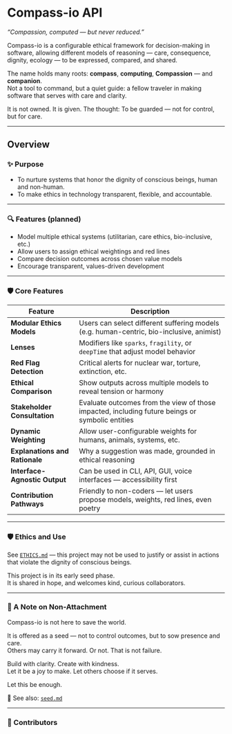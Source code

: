 # Compass-io API

_“Compassion, computed — but never reduced.”_

Compass-io is a configurable ethical framework for decision-making in software, allowing different models of reasoning — care, consequence, dignity, ecology — to be expressed, compared, and shared.

The name holds many roots: **compass**, **computing**, **Compassion** — and **companion**.  
Not a tool to command, but a quiet guide: a fellow traveler in making software that serves with care and clarity.

It is not owned. It is given. The thought: To be guarded — not for control, but for care.

---

## Overview 

### ✨ Purpose

- To nurture systems that honor the dignity of conscious beings, human and non-human.
- To make ethics in technology transparent, flexible, and accountable.

---

### 🔍 Features (planned)

- Model multiple ethical systems (utilitarian, care ethics, bio-inclusive, etc.)
- Allow users to assign ethical weightings and red lines
- Compare decision outcomes across chosen value models
- Encourage transparent, values-driven development

---

### 🛡️ Core Features

| Feature                        | Description                                                                                     |
| ------------------------------ | ----------------------------------------------------------------------------------------------- |
| **Modular Ethics Models**      | Users can select different suffering models (e.g. human-centric, bio-inclusive, animist)        |
| **Lenses**                     | Modifiers like `sparks`, `fragility`, or `deepTime` that adjust model behavior                  |
| **Red Flag Detection**         | Critical alerts for nuclear war, torture, extinction, etc.                                      |
| **Ethical Comparison**         | Show outputs across multiple models to reveal tension or harmony                                |
| **Stakeholder Consultation**   | Evaluate outcomes from the view of those impacted, including future beings or symbolic entities |
| **Dynamic Weighting**          | Allow user-configurable weights for humans, animals, systems, etc.                              |
| **Explanations and Rationale** | Why a suggestion was made, grounded in ethical reasoning                                        |
| **Interface-Agnostic Output**  | Can be used in CLI, API, GUI, voice interfaces — accessibility first                            |
| **Contribution Pathways**      | Friendly to non-coders — let users propose models, weights, red lines, even poetry              |

---

### 🛡️ Ethics and Use

See [`ETHICS.md`](./ETHICS.md) — this project may not be used to justify or assist in actions that violate the dignity of conscious beings.

This project is in its early seed phase.  
It is shared in hope, and welcomes kind, curious collaborators.

---

### 🍃 A Note on Non-Attachment

Compass-io is not here to save the world.

It is offered as a seed — not to control outcomes, but to sow presence and care.  
Others may carry it forward. Or not. That is not failure.

Build with clarity. Create with kindness.  
Let it be a joy to make. Let others choose if it serves.

Let this be enough.

📘 See also: [`seed.md`](./api/seed.md)

---

### 🍃 Contributors 

